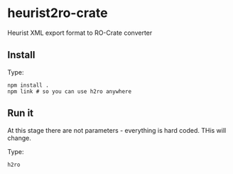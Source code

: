 # heurist2ro-crate
Heurist XML export format to RO-Crate converter

## Install 

Type:
```
npm install .
npm link # so you can use h2ro anywhere
```

## Run it

At this stage there are not parameters - everything is hard coded. THis will change.

Type:
```
h2ro
```


